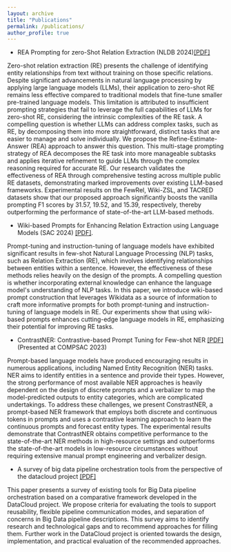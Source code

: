 ```yaml
---
layout: archive
title: "Publications"
permalink: /publications/
author_profile: true
---
```

- REA Prompting for zero-Shot Relation Extraction (NLDB 2024)[[PDF]](/files/REA_Prompting.pdf)

Zero-shot relation extraction (RE) presents the challenge of identifying entity relationships from text without training on those specific relations. Despite significant advancements in natural language processing by applying large language models (LLMs), their application to zero-shot RE remains less effective compared to traditional models that fine-tune smaller pre-trained language models. This limitation is attributed to insufficient prompting strategies that fail to leverage the full capabilities of LLMs for zero-shot RE, considering the intrinsic complexities of the RE task. A compelling question is whether LLMs can address complex tasks, such as RE, by decomposing them into more straightforward, distinct tasks that are easier to manage and solve individually. We propose the Refine-Estimate-Answer (REA) approach to answer this question. This multi-stage prompting strategy of REA decomposes the RE task into more manageable subtasks and applies iterative refinement to guide LLMs through the complex reasoning required for accurate RE. Our research validates the effectiveness of REA through comprehensive testing across multiple public RE datasets, demonstrating marked improvements over existing LLM-based frameworks. Experimental results on the FewRel, Wiki-ZSL, and TACRED datasets show that our proposed approach significantly boosts the vanilla prompting F1 scores by 31.57, 19.52, and 15.39, respectively, thereby outperforming the performance of state-of-the-art LLM-based methods.

- Wiki-based Prompts for Enhancing Relation Extraction using Language Models (SAC 2024) [[PDF]](/files/SAC2024%20(4).pdf).

Prompt-tuning and instruction-tuning of language models have exhibited significant results in few-shot Natural Language Processing (NLP) tasks, such as Relation Extraction (RE), which involves identifying relationships between entities within a sentence. However, the effectiveness of these methods relies heavily on the design of the prompts. A compelling question is whether incorporating external knowledge can enhance the language model's understanding of NLP tasks. In this paper, we introduce wiki-based prompt construction that leverages Wikidata as a source of information to craft more informative prompts for both prompt-tuning and instruction-tuning of language models in RE. Our experiments show that using wiki-based prompts enhances cutting-edge language models in RE, emphasizing their potential for improving RE tasks.

- ContrastNER: Contrastive-based Prompt Tuning for
Few-shot NER [[PDF]](/files/ContrastNER!%20Contrastive-based%20Prompt%20Tuning%20for%20Few-shot%20NER.pdf) (Presented at COMPSAC 2023)

Prompt-based language models have produced encouraging results in numerous applications, including Named Entity Recognition (NER) tasks. NER aims to identify entities in a sentence and provide their types. However, the strong performance of most available NER approaches is heavily dependent on the design of discrete prompts and a verbalizer to map the model-predicted outputs to entity categories, which are complicated undertakings. To address these challenges, we present ConstrastNER, a prompt-based NER framework that employs both discrete and continuous tokens in prompts and uses a contrastive learning approach to learn the continuous prompts and forecast entity types. The experimental results demonstrate that ContrastNER obtains competitive performance to the state-of-the-art NER methods in high-resource settings and outperforms the state-of-the-art models in low-resource circumstances without requiring extensive manual prompt engineering and verbalizer design.

- A survey of big data pipeline orchestration tools from the perspective of the datacloud project [[PDF]](https://ceur-ws.org/Vol-3036/paper05.pdf)

This paper presents a survey of existing tools for Big Data pipeline orchestration based on a comparative framework developed in the DataCloud project. We propose criteria for evaluating the tools to support reusability, flexible pipeline communication modes, and separation of concerns in Big Data pipeline descriptions. This survey aims to identify research and technological gaps and to recommend approaches for filling them. Further work in the DataCloud project is oriented towards the design, implementation, and practical evaluation of the recommended approaches.

